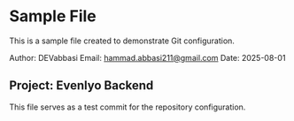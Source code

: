 # Sample File

This is a sample file created to demonstrate Git configuration.

Author: DEVabbasi
Email: hammad.abbasi211@gmail.com
Date: 2025-08-01

## Project: Evenlyo Backend

This file serves as a test commit for the repository configuration.
